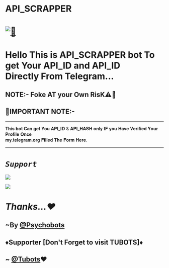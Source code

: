 # API_SCRAPPER
# [![🥲](https://telegra.ph/file/07cb2a5eda120a3400e1e.jpg)](https://t.me/Api_ScrapperRoBot)

#    Hello This is API_SCRAPPER bot To get Your API_ID and API_ID <br> Directly From Telegram...
## NOTE:- Foke AT your Own RisK⚠️🚧

## 🛑IMPORTANT NOTE:-
<hr>
𝐓𝐡𝐢𝐬 𝐛𝐨𝐭 𝐂𝐚𝐧 𝐠𝐞𝐭 𝐘𝐨𝐮 𝐀𝐏𝐈_𝐈𝐃 & 𝐀𝐏𝐈_𝐇𝐀𝐒𝐇 𝐨𝐧𝐥𝐲 𝐈𝐅 𝐲𝐨𝐮 𝐇𝐚𝐯𝐞 𝐕𝐞𝐫𝐢𝐟𝐢𝐞𝐝 𝐘𝐨𝐮𝐫 𝐏𝐫𝐨𝐟𝐢𝐥𝐞 𝐎𝐧𝐜𝐞 <br> 𝐦𝐲.𝐭𝐞𝐥𝐞𝐠𝐫𝐚𝐦.𝐨𝐫𝐠 𝐅𝐢𝐥𝐥𝐞𝐝 𝐓𝐡𝐞 𝐅𝐨𝐫𝐦 𝐇𝐞𝐫𝐞.
<hr>

# <b><i> `Support` </i></b>


<a href="https://telegram.me/Psycho_Bots" target="_blank"><img src="https://img.shields.io/badge/Join-Channel-yellow.svg?style=for-the-badge&logo=Telegram"></a>

<a href="https://telegram.me/PsychoBots_Chat" target="_blank"><img src="https://img.shields.io/badge/Join-Support%20Group-brown.svg?style=for-the-badge&logo=Telegram"></a>

# <i> Thanks...❤️ </i>
## ~By [@Psychobots](https://t.me/Psycho_Bots)
## ♦️Supporter [Don't Forget to visit TUBOTS]♦️
## ~ [@Tubots](https://t.me/tubots)❤️

